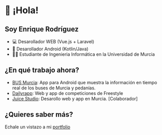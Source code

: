 # 👋​ ¡Hola!
## Soy Enrique Rodríguez
- 💻 Desarollador WEB (Vue.js + Laravel)
- 📱 Desarollador Android (Kotlin/Java)
- 👨‍💻​ Estudiante de Ingenieria Informática en la Universidad de Murcia
## ¿En qué trabajo ahora?
- [BUS Murcia]: App para Android que muestra la información en tiempo real de los buses de Murcia y pedanías.
- [Dailyrapp]: Web y app de competiciones de Freestyle
- [Juice Studio]: Desarollo web y app en Murcia. [Colaborador]


[Dailyrapp]: <https://dailyrapp.com>
[Juice Studio]: <https://juice-studio.com/>
[BUS Murcia]: <https://github.com/youngsdeveloper/busmurcia-app>

## ¿Quieres saber más?
Echale un vistazo a mi [portfolio]

[portfolio]: <https://youngsdeveloper.github.io/portfolio/>

